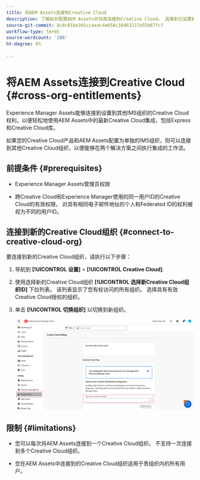 ```yaml
---
title: 将AEM Assets连接到Creative Cloud
description: 了解如何配置AEM Assets并将其连接到Creative Cloud。 连接到已设置到其他IMS组织的Creative Cloud权利，以便轻松使用AEM Assets中的最新Creative Cloud集成，包括Express和Creative Cloud库。
source-git-commit: 8c0c01be301ccaeac4e658c16d63227e55b67fcf
workflow-type: tm+mt
source-wordcount: '286'
ht-degree: 0%

---
```


# 将AEM Assets连接到Creative Cloud  {#cross-org-entitlements}

Experience Manager Assets能够连接到设置到其他IMS组织的Creative Cloud权利，以便轻松地使用AEM Assets中的最新Creative Cloud集成，包括Express和Creative Cloud库。

如果您的Creative Cloud产品和AEM Assets配置为单独的IMS组织，则可以连接到其他Creative Cloud组织，以便能够在两个解决方案之间执行集成的工作流。

## 前提条件 {#prerequisites}

* Experience Manager Assets管理员权限

* 跨Creative Cloud和Experience Manager使用的同一用户ID的Creative Cloud的有效权限。 对具有相同电子邮件地址的个人和Federated ID的权利被视为不同的用户ID。

## 连接到新的Creative Cloud组织 {#connect-to-creative-cloud-org}

要连接到新的Creative Cloud组织，请执行以下步骤：

1. 导航到 **[!UICONTROL 设置]** > **[!UICONTROL Creative Cloud]**.

1. 使用选择新的Creative Cloud组织 **[!UICONTROL 选择新Creative Cloud组织ID]** 下拉列表。 该列表显示了您有权访问的所有组织。 选择具有有效Creative Cloud授权的组织。

1. 单击 **[!UICONTROL 切换组织]** 以切换到新组织。

   ![跨组织授权](assets/cross-org-entitlements.png)

## 限制 {#limitations}

* 您可以每次将AEM Assets连接到一个Creative Cloud组织。 不支持一次连接到多个Creative Cloud组织。

* 您在AEM Assets中连接到的Creative Cloud组织适用于贵组织内的所有用户。

